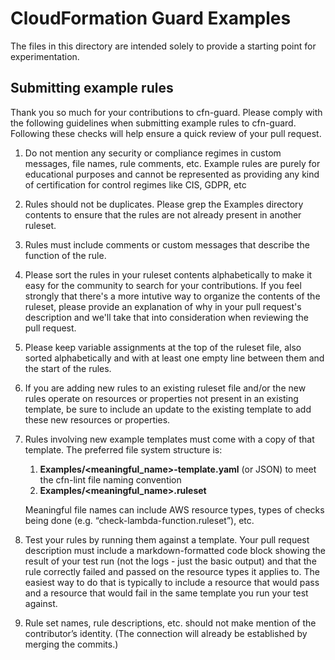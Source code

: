 # CloudFormation Guard Examples

The files in this directory are intended solely to provide a starting point for experimentation.

## Submitting example rules

Thank you so much for your contributions to cfn-guard. Please comply with the following guidelines when submitting example rules to cfn-guard. Following these checks will help ensure a quick review of your pull request.

1. Do not mention any security or compliance regimes in custom messages, file names, rule comments, etc.  Example rules are purely for educational purposes and cannot be represented as providing any kind of certification for control regimes like CIS, GDPR, etc
1. Rules should not be duplicates.  Please grep the Examples directory contents to ensure that the rules are not already present in another ruleset.
1. Rules must include comments or custom messages that describe the function of the rule.
1. Please sort the rules in your ruleset contents alphabetically to make it easy for the community to search for your contributions.  If you feel strongly that there's a more intutive way to organize the contents of the ruleset, please provide an explanation of why in your pull request's description and we'll take that into consideration when reviewing the pull request.
1. Please keep variable assignments at the top of the ruleset file, also sorted alphabetically and with at least one empty line between them and the start of the rules.
1. If you are adding new rules to an existing ruleset file and/or the new rules operate on resources or properties not present in an existing template, be sure to include an update to the existing template to add these new resources or properties.
1. Rules involving new example templates must come with a copy of that template. The preferred file system structure is:
    1. **Examples/<meaningful_name>-template.yaml** (or JSON) to meet the cfn-lint file naming convention
    1. **Examples/<meaningful_name>.ruleset**
    
   Meaningful file names can include AWS resource types, types of checks being done (e.g. “check-lambda-function.ruleset”), etc.  
1. Test your rules by running them against a template. Your pull request description must include a markdown-formatted code block showing the result of your test run (not the logs - just the basic output) and that the rule correctly failed and passed on the resource types it applies to. The easiest way to do that is typically to include a resource that would pass and a resource that would fail in the same template you run your test against.
1. Rule set names, rule descriptions, etc. should not make mention of the contributor’s identity. (The connection will already be established by merging the commits.)

